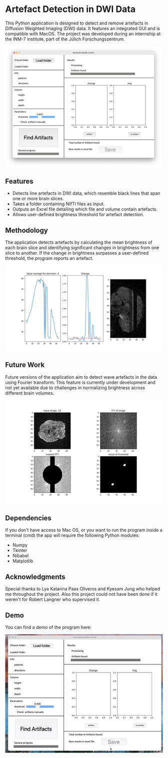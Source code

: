 # Artefact Detection in DWI Data

This Python application is designed to detect and remove artefacts in Diffusion Weighted Imaging (DWI) data. It features an integrated GUI and is compatible with MacOS. The project was developed during an internship at the INM-7 institute, part of the Jülich Forschungszentrum.

<img src="Screenshot_app.png" width="500"/>


## Features
- Detects line artefacts in DWI data, which resemble black lines that span one or more brain slices.
- Takes a folder containing NIfTI files as input.
- Outputs an Excel file detailing which file and volume contain artefacts.
- Allows user-defined brightness threshold for artefact detection.
  
## Methodology
The application detects artefacts by calculating the mean brightness of each brain slice and identifying significant changes in brightness from one slice to another. If the change in brightness surpasses a user-defined threshold, the program reports an artefact.

<img src="example_of_an_artefact_detection.png" width="500"/>


## Future Work

Future versions of the application aim to detect wave artefacts in the data using Fourier transform. This feature is currently under development and not yet available due to challenges in normalizing brightness across different brain volumes.

<img src="Example_of_grid_detection_faulty.png" width="500"/>


## Dependencies

If you don't have access to Mac OS, or you want to  run the program inside a terminal (cmd) the app will require the following Python modules:
- Numpy
- Tkinter
- Nibabel
- Matplotlib


## Acknowledgments 

Special thanks to Lya Katarina Paas Oliveros and Kyesam Jung who helped me throughout the project.
Also this project could not have been done if it weren't for Robert Langner who supervised it.

## Demo 

You can find a demo of the program here: 

![video](Artefact_removal_vid.gif)

